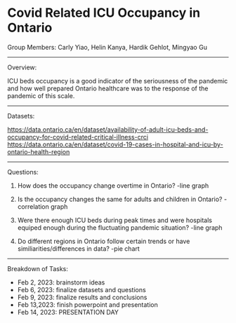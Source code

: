 # Covid Related ICU Occupancy in Ontario

Group Members: Carly Yiao, Helin Kanya, Hardik Gehlot, Mingyao Gu
_____________________________________________________________________

Overview:

ICU beds occupancy is a good indicator of the seriousness of the pandemic and how well prepared Ontario healthcare was to the response of the pandemic of this scale.
_____________________________________________________________________

Datasets:

https://data.ontario.ca/en/dataset/availability-of-adult-icu-beds-and-occupancy-for-covid-related-critical-illness-crci
https://data.ontario.ca/en/dataset/covid-19-cases-in-hospital-and-icu-by-ontario-health-region
_____________________________________________________________________

Questions:

1. How does the occupancy change overtime in Ontario?
-line graph

2. Is the occupancy changes the same for adults and children in Ontario?
-correlation graph

3. Were there enough ICU beds during peak times and were hospitals equiped enough during the fluctuating pandemic situation?
-line graph

4. Do different regions in Ontario follow certain trends or have similiarities/differences in data?
-pie chart 
______________________________________________________________________

Breakdown of Tasks:

- Feb 2, 2023: brainstorm ideas
- Feb 6, 2023: finalize datasets and questions
- Feb 9, 2023: finalize results and conclusions
- Feb 13,2023: finish powerpoint and presentation
- Feb 14, 2023: PRESENTATION DAY
